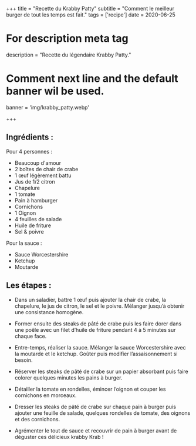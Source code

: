 +++
title = "Recette du Krabby Patty"
subtitle = "Comment le meilleur burger de tout les temps est fait."
tags = ['recipe']
date = 2020-06-25

# For description meta tag
description = "Recette du légendaire Krabby Patty."

# Comment next line and the default banner wil be used.
banner = 'img/krabby_patty.webp'

+++

## Ingrédients :

Pour 4 personnes :
- Beaucoup d'amour
- 2 boîtes de chair de crabe
- 1 œuf légèrement battu
- Jus de 1/2 citron
- Chapelure
- 1 tomate
- Pain à hamburger
- Cornichons
- 1 Oignon
- 4 feuilles de salade
- Huile de friture
- Sel & poivre

Pour la sauce :
- Sauce Worcestershire
- Ketchup
- Moutarde

## Les étapes :

- Dans un saladier, battre 1 œuf puis ajouter la chair de crabe, la chapelure, le jus de citron, le sel et le poivre. Mélanger jusqu’à obtenir une consistance homogène.

- Former ensuite des steaks de pâté de crabe puis les faire dorer dans une poêle avec un filet d’huile de friture pendant 4 à 5 minutes sur chaque face.

- Entre-temps, réaliser la sauce. Mélanger la sauce Worcestershire avec la moutarde et le ketchup. Goûter puis modifier l’assaisonnement si besoin.

- Réserver les steaks de pâté de crabe sur un papier absorbant puis faire colorer quelques minutes les pains à burger.

- Détailler la tomate en rondelles, émincer l’oignon et couper les cornichons en morceaux.

- Dresser les steaks de pâté de crabe sur chaque pain à burger puis ajouter une feuille de salade, quelques rondelles de tomate, des oignons et des cornichons.

- Agrémenter le tout de sauce et recouvrir de pain à burger avant de déguster ces délicieux krabby Krab !

